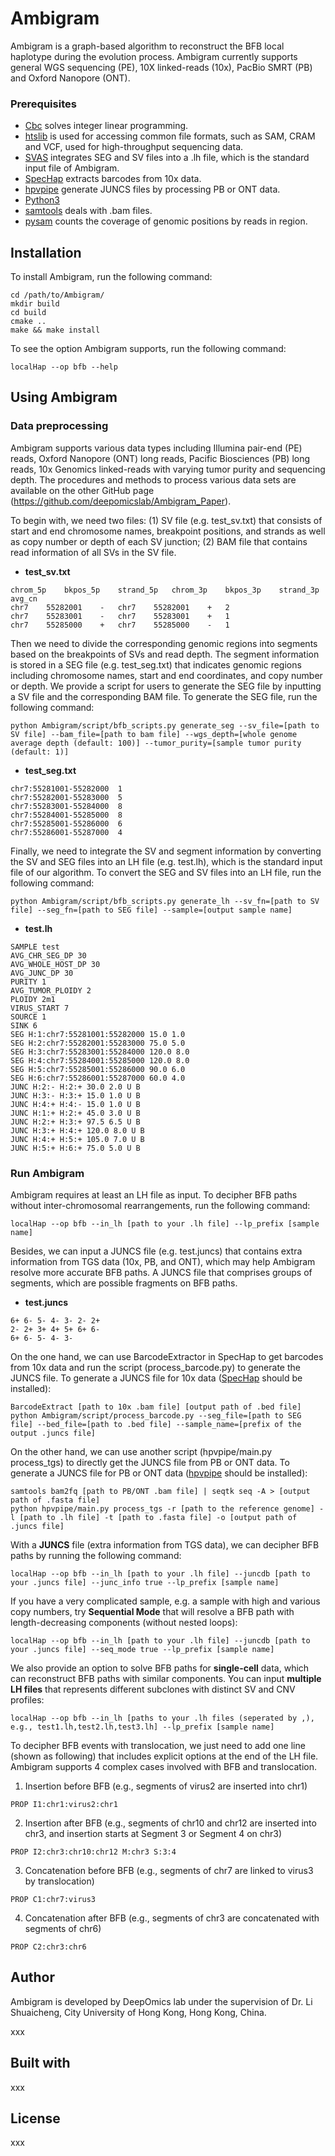 # Ambigram

Ambigram is a graph-based algorithm to reconstruct the BFB local haplotype during the evolution process. Ambigram currently supports general WGS sequencing (PE), 10X linked-reads (10x), PacBio SMRT (PB) and Oxford Nanopore (ONT).

### Prerequisites
- [Cbc](https://github.com/coin-or/Cbc) solves integer linear programming.
- [htslib](https://github.com/samtools/htslib) is used for accessing common file formats, such as SAM, CRAM and VCF, used for high-throughput sequencing data.
- [SVAS](https://github.com/paprikachan/SVAS) integrates SEG and SV files into a .lh file, which is the standard input file of Ambigram.
- [SpecHap](https://github.com/deepomicslab/SpecHap) extracts barcodes from 10x data.
- [hpvpipe](https://github.com/panguangze/hpvpipe) generate JUNCS files by processing PB or ONT data.
- [Python3](https://www.python.org/downloads/)
- [samtools](https://github.com/samtools/samtools) deals with .bam files. 
- [pysam](https://pysam.readthedocs.io/en/latest/) counts the coverage of genomic positions by reads in region.

## Installation

To install Ambigram, run the following command:

```
cd /path/to/Ambigram/
mkdir build
cd build
cmake ..
make && make install
```

To see the option Ambigram supports, run the following command:

```
localHap --op bfb --help
```

## Using Ambigram

### Data preprocessing

Ambigram supports various data types including Illumina pair-end (PE) reads, Oxford Nanopore (ONT) long reads, Pacific Biosciences (PB) long reads, 10x Genomics linked-reads with varying tumor purity and sequencing depth. The procedures and methods to process various data sets are available on the other GitHub page (https://github.com/deepomicslab/Ambigram_Paper). 

To begin with, we need two files: (1) SV file (e.g. test_sv.txt) that consists of start and end chromosome names, breakpoint positions, and strands as well as copy number or depth of each SV junction; (2) BAM file that contains read information of all SVs in the SV file. 

* **test_sv.txt**

```
chrom_5p	bkpos_5p	strand_5p	chrom_3p	bkpos_3p	strand_3p	avg_cn
chr7	55282001	-	chr7	55282001	+	2
chr7	55283001	-	chr7	55283001	+	1
chr7	55285000	+	chr7	55285000	-	1
```

Then we need to divide the corresponding genomic regions into segments based on the breakpoints of SVs and read depth. The segment information is stored in a SEG file (e.g. test_seg.txt) that indicates genomic regions including chromosome names, start and end coordinates, and copy number or depth. We provide a script for users to generate the SEG file by inputting a SV file and the corresponding BAM file. To generate the SEG file, run the following command:

```
python Ambigram/script/bfb_scripts.py generate_seg --sv_file=[path to SV file] --bam_file=[path to bam file] --wgs_depth=[whole genome average depth (default: 100)] --tumor_purity=[sample tumor purity (default: 1)]
```

* **test_seg.txt**

```
chr7:55281001-55282000	1
chr7:55282001-55283000	5
chr7:55283001-55284000	8
chr7:55284001-55285000	8
chr7:55285001-55286000	6
chr7:55286001-55287000	4
```

Finally, we need to integrate the SV and segment information by converting the SV and SEG files into an LH file (e.g. test.lh), which is the standard input file of our algorithm. To convert the SEG and SV files into an LH file, run the following command:

```
python Ambigram/script/bfb_scripts.py generate_lh --sv_fn=[path to SV file] --seg_fn=[path to SEG file] --sample=[output sample name]
```

* **test.lh**

```
SAMPLE test
AVG_CHR_SEG_DP 30
AVG_WHOLE_HOST_DP 30
AVG_JUNC_DP 30
PURITY 1
AVG_TUMOR_PLOIDY 2
PLOIDY 2m1
VIRUS_START 7
SOURCE 1
SINK 6
SEG H:1:chr7:55281001:55282000 15.0 1.0
SEG H:2:chr7:55282001:55283000 75.0 5.0
SEG H:3:chr7:55283001:55284000 120.0 8.0
SEG H:4:chr7:55284001:55285000 120.0 8.0
SEG H:5:chr7:55285001:55286000 90.0 6.0
SEG H:6:chr7:55286001:55287000 60.0 4.0
JUNC H:2:- H:2:+ 30.0 2.0 U B
JUNC H:3:- H:3:+ 15.0 1.0 U B
JUNC H:4:+ H:4:- 15.0 1.0 U B
JUNC H:1:+ H:2:+ 45.0 3.0 U B
JUNC H:2:+ H:3:+ 97.5 6.5 U B
JUNC H:3:+ H:4:+ 120.0 8.0 U B
JUNC H:4:+ H:5:+ 105.0 7.0 U B
JUNC H:5:+ H:6:+ 75.0 5.0 U B
```

### Run Ambigram

Ambigram requires at least an LH file as input. To decipher BFB paths without inter-chromosomal rearrangements, run the following command:

``` 
localHap --op bfb --in_lh [path to your .lh file] --lp_prefix [sample name]
```

Besides, we can input a JUNCS file (e.g. test.juncs) that contains extra information from TGS data (10x, PB, and ONT), which may help Ambigram resolve more accurate BFB paths. A JUNCS file that comprises groups of segments, which are possible fragments on BFB paths. 

* **test.juncs**

```
6+ 6- 5- 4- 3- 2- 2+
2- 2+ 3+ 4+ 5+ 6+ 6-
6+ 6- 5- 4- 3-
```

On the one hand, we can use BarcodeExtractor in SpecHap to get barcodes from 10x data and run the script (process_barcode.py) to generate the JUNCS file. To generate a JUNCS file for 10x data ([SpecHap](https://github.com/deepomicslab/SpecHap) should be installed):

``` 
BarcodeExtract [path to 10x .bam file] [output path of .bed file]
python Ambigram/script/process_barcode.py --seg_file=[path to SEG file] --bed_file=[path to .bed file] --sample_name=[prefix of the output .juncs file]
```

On the other hand, we can use another script (hpvpipe/main.py process_tgs) to directly get the JUNCS file from PB or ONT data. To generate a JUNCS file for PB or ONT data ([hpvpipe](https://github.com/panguangze/hpvpipe) should be installed):

```
samtools bam2fq [path to PB/ONT .bam file] | seqtk seq -A > [output path of .fasta file]
python hpvpipe/main.py process_tgs -r [path to the reference genome] -l [path to .lh file] -t [path to .fasta file] -o [output path of .juncs file]
```

With a **JUNCS** file (extra information from TGS data), we can decipher BFB paths by running the following command:

``` 
localHap --op bfb --in_lh [path to your .lh file] --juncdb [path to your .juncs file] --junc_info true --lp_prefix [sample name]
```

If you have a very complicated sample, e.g. a sample with high and various copy numbers, try **Sequential Mode** that will resolve a BFB path with length-decreasing components (without nested loops):

``` 
localHap --op bfb --in_lh [path to your .lh file] --juncdb [path to your .juncs file] --seq_mode true --lp_prefix [sample name]
```

We also provide an option to solve BFB paths for **single-cell** data, which can reconstruct BFB paths with similar components. You can input **multiple LH files** that represents different subclones with distinct SV and CNV profiles:

``` 
localHap --op bfb --in_lh [paths to your .lh files (seperated by ,), e.g., test1.lh,test2.lh,test3.lh] --lp_prefix [sample name]
```

To decipher BFB events with translocation, we just need to add one line (shown as following) that includes explicit options at the end of the LH file. Ambigram supports 4 complex cases involved with BFB and translocation. 

1. Insertion before BFB (e.g., segments of virus2 are inserted into chr1)

``` 
PROP I1:chr1:virus2:chr1
```

2. Insertion after BFB (e.g., segments of chr10 and chr12 are inserted into chr3, and insertion starts at Segment 3 or Segment 4 on chr3)

``` 
PROP I2:chr3:chr10:chr12 M:chr3 S:3:4
```

3. Concatenation before BFB (e.g., segments of chr7 are linked to virus3 by translocation)

``` 
PROP C1:chr7:virus3
```

4. Concatenation after BFB (e.g., segments of chr3 are concatenated with segments of chr6)

``` 
PROP C2:chr3:chr6
```

## Author

Ambigram is developed by DeepOmics lab under the supervision of Dr. Li Shuaicheng, City University of Hong Kong, Hong Kong, China.

xxx

## Built with

xxx

## License

xxx